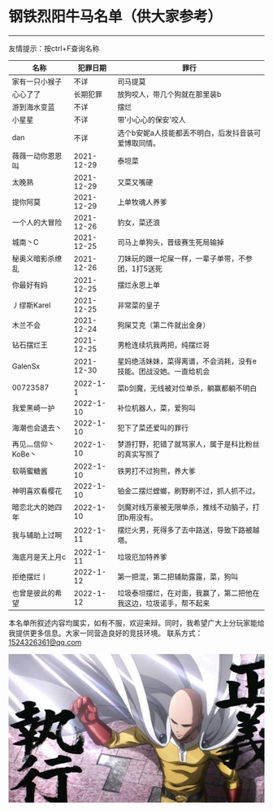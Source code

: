 # 钢铁烈阳牛马名单（供大家参考）

------


友情提示：按ctrl+F查询名称

| 名称             | 犯罪日期   | 罪行                                                 |
| ---------------- | ---------- | ---------------------------------------------------- |
| 家有一只小猴子   | 不详       | 司马提莫                                             |
| 心心了了         | 长期犯罪   | 放狗咬人，带几个狗就在那里装b                        |
| 游到海水变蓝     | 不详       | 摆烂                                                 |
| 小星星           | 不详       | 带'小心心的保安'咬人                                 |
| dan              | 不详       | 选个b安妮a人技能都丢不明白，后发抖音装可爱博取同情。 |
| 薇薇一动你恩恩叫 | 2021-12-29 | 泰坦菜                                               |
| 太晚熟           | 2021-12-29 | 又菜又嘴硬                                           |
| 提你阿莫         | 2021-12-29 | 上单牧魂人养爹                                       |
| 一个人的大冒险   | 2021-12-26 | 豹女，菜还浪                                         |
| 城南丶C          | 2021-12-25 | 司马上单狗头，晋级赛生死局输掉                       |
| 秘奥义暗影杀缭乱 | 2021-12-26 | 刀妹玩的跟一坨屎一样，一辈子单带，不参团，1打5送死   |
| 你最好有妈       | 2021-12-25 | 摆烂永恩上单                                         |
| 丿缪斯Karel      | 2021-12-25 | 非常菜的皇子                                         |
| 木兰不会         | 2021-12-24 | 狗屎艾克（第二件就出金身）                           |
| 钻石摆烂王       | 2021-12-25 | 男枪连续坑我两把，纯摆烂哥                           |
| GalenSx       | 2021-12-30 |星妈绝活妹妹，菜得离谱，不会消耗，没有e技能。团战没她。一直给机会 |
| 00723587     | 2022-1-1  |菜b剑魔，无线被对位单杀，躺赢都躺不明白 |
|我爱黑崎一护| 2022-1-10  |补位机器人，菜，爱狗叫 |
|海潮也会退去丶| 2022-1-10  |犯下了菜还爱叫的罪行 |
|再见灬信仰丶KoBe丶| 2022-1-10  |梦游打野，犯错了就骂家人，属于是科比粉丝的真实写照了 |
|软萌蜜糖酱| 2022-1-10  |铁男打不过狗熊，养大爹 |
|神明喜欢看樱花| 2022-1-10  |铂金二摆烂螳螂，刷野刷不过，抓人抓不过。 |
|暗恋北大的她四年| 2022-1-10  |剑魔对线万豪被无限单杀，推线不动脑子，打团b用没有。 |
|我与辅助上过啊| 2022-1-11  |摆烂火男，死得多了去中路送，导致下路被越塔。 |
|海底月是天上月c| 2022-1-11  |垃圾厄加特养爹 |
|拒绝摆烂丨| 2022-1-12  |第一把混，第二把辅助露露，菜，狗叫 |
|也曾是彼此的希望| 2022-1-12  |垃圾泰坦摆烂，在对面，我赢了，第二把他在我这边，垃圾诺手，帮不起来|

本名单所叙述内容均属实，如有不服，欢迎来辩。同时，我希望广大上分玩家能给我提供更多信息。大家一同营造良好的竞技环境。
联系方式：1524326361@qq.com

![正义执行](正义执行.jpg)
